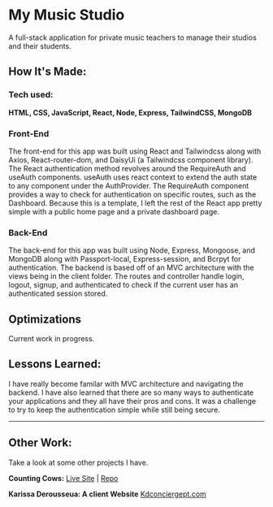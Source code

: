 # My Music Studio

A full-stack application for private music teachers to manage their studios and their students.

<!-- **Link to project:** http://recruiters-love-seeing-live-demos.com/

![alt tag](http://placecorgi.com/1200/650) -->

## How It's Made:

### Tech used:
**HTML, CSS, JavaScript, React, Node, Express, TailwindCSS, MongoDB**

### Front-End
The front-end for this app was built using React and Tailwindcss along with Axios, React-router-dom, and DaisyUi (a Tailwindcss component library). The React authentication method revolves around the RequireAuth and useAuth components. useAuth uses react context to extend the auth state to any component under the AuthProvider. The RequireAuth component provides a way to check for authentication on specific routes, such as the Dashboard. Because this is a template, I left the rest of the React app pretty simple with a public home page and a private dashboard page.

### Back-End
The back-end for this app was built using Node, Express, Mongoose, and MongoDB along with Passport-local, Express-session, and Bcrpyt for authentication. The backend is based off of an MVC architecture with the views being in the client folder. The routes and controller handle login, logout, signup, and authenticated to check if the current user has an authenticated session stored.  

## Optimizations
Current work in progress.

## Lessons Learned:
I have really become familar with MVC architecture and navigating the backend. I have also learned that there are so many ways to authenticate your applications and they all have their pros and cons. It was a challenge to try to keep the authentication simple while still being secure.

- - - -

## Other Work:
Take a look at some other projects I have.

**Counting Cows:** [Live Site](https://counting-cows.herokuapp.com/) | [Repo](https://github.com/Blake-Larson/counting-cows)

**Karissa Derousseua: A client Website** [Kdconciergept.com](https://kdconciergept.com/)


